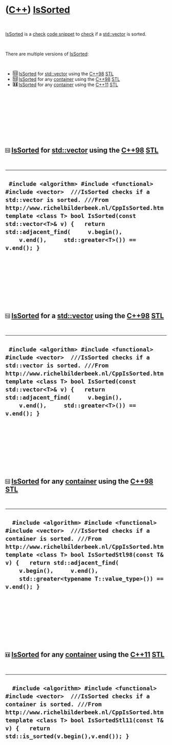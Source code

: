 
 

 

 

 

 

([C++](Cpp.md)) [IsSorted](CppIsSorted.md)
============================================

 

[IsSorted](CppIsSorted.md) is a [check](CppCheck.md) [code
snippet](CppCodeSnippets.md) to [check](CppCheck.md) if a
[std::vector](CppVector.md) is sorted.

 

There are multiple versions of [IsSorted](CppIsSorted.md):

 

-   ![C++98](PicCpp98.png) [IsSorted](CppIsSorted.md) for
    [std::vector](CppVector.md) using the [C++98](Cpp98.md)
    [STL](CppStl.md)
-   ![C++98](PicCpp98.png) [IsSorted](CppIsSorted.md) for any
    [container](CppContainer.md) using the [C++98](Cpp98.md)
    [STL](CppStl.md)
-   ![C++11](PicCpp11.png) [IsSorted](CppIsSorted.md) for any
    [container](CppContainer.md) using the [C++11](Cpp11.md)
    [STL](CppStl.md)

 

 

 

 

 

![C++98](PicCpp98.png) [IsSorted](CppIsSorted.md) for [std::vector](CppVector.md) using the [C++98](Cpp98.md) [STL](CppStl.md)
----------------------------------------------------------------------------------------------------------------------------------

 

  ----------------------------------------------------------------------------------------------------------------------------------------------------------------------------------------------------------------------------------------------------------------------------------------------------------------------------------
  ` #include <algorithm> #include <functional> #include <vector>  ///IsSorted checks if a std::vector is sorted. ///From http://www.richelbilderbeek.nl/CppIsSorted.htm template <class T> bool IsSorted(const std::vector<T>& v) {   return std::adjacent_find(     v.begin(),     v.end(),     std::greater<T>()) == v.end(); }`
  ----------------------------------------------------------------------------------------------------------------------------------------------------------------------------------------------------------------------------------------------------------------------------------------------------------------------------------

 

 

 

 

 

![C++98](PicCpp98.png) [IsSorted](CppIsSorted.md) for a [std::vector](CppVector.md) using the [C++98](Cpp98.md) [STL](CppStl.md)
------------------------------------------------------------------------------------------------------------------------------------

 

  ----------------------------------------------------------------------------------------------------------------------------------------------------------------------------------------------------------------------------------------------------------------------------------------------------------------------------------
  ` #include <algorithm> #include <functional> #include <vector>  ///IsSorted checks if a std::vector is sorted. ///From http://www.richelbilderbeek.nl/CppIsSorted.htm template <class T> bool IsSorted(const std::vector<T>& v) {   return std::adjacent_find(     v.begin(),     v.end(),     std::greater<T>()) == v.end(); }`
  ----------------------------------------------------------------------------------------------------------------------------------------------------------------------------------------------------------------------------------------------------------------------------------------------------------------------------------

 

 

 

 

 

![C++98](PicCpp98.png) [IsSorted](CppIsSorted.md) for any [container](CppContainer.md) using the [C++98](Cpp98.md) [STL](CppStl.md)
---------------------------------------------------------------------------------------------------------------------------------------

 

  ----------------------------------------------------------------------------------------------------------------------------------------------------------------------------------------------------------------------------------------------------------------------------------------------------------------------------------------------
  `  #include <algorithm> #include <functional> #include <vector>  ///IsSorted checks if a container is sorted. ///From http://www.richelbilderbeek.nl/CppIsSorted.htm template <class T> bool IsSortedStl98(const T& v) {   return std::adjacent_find(     v.begin(),     v.end(),     std::greater<typename T::value_type>()) == v.end(); }`
  ----------------------------------------------------------------------------------------------------------------------------------------------------------------------------------------------------------------------------------------------------------------------------------------------------------------------------------------------

 

 

 

 

 

![C++11](PicCpp11.png) [IsSorted](CppIsSorted.md) for any [container](CppContainer.md) using the [C++11](Cpp11.md) [STL](CppStl.md)
---------------------------------------------------------------------------------------------------------------------------------------

 

  -------------------------------------------------------------------------------------------------------------------------------------------------------------------------------------------------------------------------------------------------------------------------
  `  #include <algorithm> #include <functional> #include <vector>  ///IsSorted checks if a container is sorted. ///From http://www.richelbilderbeek.nl/CppIsSorted.htm template <class T> bool IsSortedStl11(const T& v) {   return std::is_sorted(v.begin(),v.end()); }`
  -------------------------------------------------------------------------------------------------------------------------------------------------------------------------------------------------------------------------------------------------------------------------

 

 

 

 

 

 

